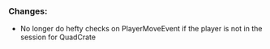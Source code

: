 ### Changes:
- No longer do hefty checks on PlayerMoveEvent if the player is not in the session for QuadCrate